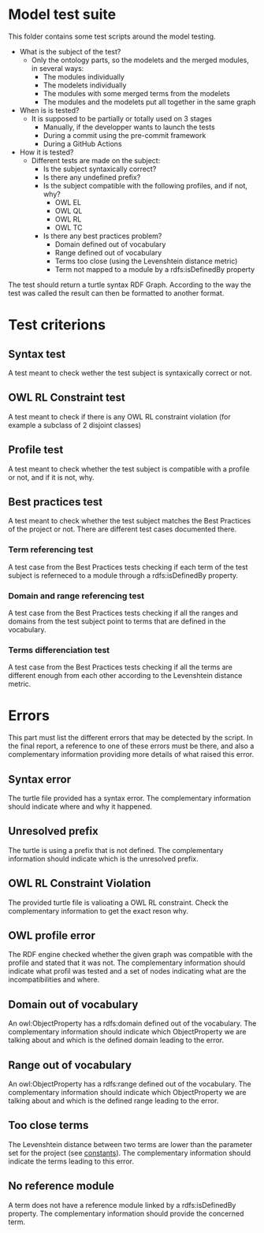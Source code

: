 # Model test suite

This folder contains some test scripts around the model testing.

* What is the subject of the test?
    * Only the ontology parts, so the modelets and the merged modules, in several ways:
        * The modules individually
        * The modelets individually
        * The modules with some merged terms from the modelets
        * The modules and the modelets put all together in the same graph
* When is is tested?
    * It is supposed to be partially or totally used on 3 stages
        * Manually, if the developper wants to launch the tests
        * During a commit using the pre-commit framework
        * During a GitHub Actions
* How it is tested?
    * Different tests are made on the subject:
        * Is the subject syntaxically correct?
        * Is there any undefined prefix?
        * Is the subject compatible with the following profiles, and if not, why?
            * OWL EL
            * OWL QL
            * OWL RL
            * OWL TC
        * Is there any best practices problem?
            * Domain defined out of vocabulary
            * Range defined out of vocabulary
            * Terms too close (using the Levenshtein distance metric)
            * Term not mapped to a module by a rdfs:isDefinedBy property

The test should return a turtle syntax RDF Graph.
According to the way the test was called the result can then be formatted to another format.

# Test criterions

## Syntax test

A test meant to check wether the test subject is syntaxically correct or not.

## OWL RL Constraint test

A test meant to check if there is any OWL RL constraint violation (for example a subclass of 2 disjoint classes)

## Profile test

A test meant to check whether the test subject is compatible with a profile or not, and if it is not, why.

## Best practices test

A test meant to check whether the test subject matches the Best Practices of the project or not.
There are different test cases documented there.

### Term referencing test

A test case from the Best Practices tests checking if each term of the test subject is referneced to a module through a rdfs:isDefinedBy property.

### Domain and range referencing test

A test case from the Best Practices tests checking if all the ranges and domains from the test subject point to terms that are defined in the vocabulary.

### Terms differenciation test

A test case from the Best Practices tests checking if all the terms are different enough from each other according to the Levenshtein distance metric.

# Errors

This part must list the different errors that may be detected by the script.
In the final report, a reference to one of these errors must be there, and also a complementary information providing more details of what raised this error.

## Syntax error

The turtle file provided has a syntax error. The complementary information should indicate where and why it happened.

## Unresolved prefix 

The turtle is using a prefix that is not defined. The complementary information should indicate which is the unresolved prefix.

## OWL RL Constraint Violation

The provided turtle file is valioating a OWL RL constraint. Check the complementary information to get the exact reson why.

## OWL profile error

The RDF engine checked whether the given graph was compatible with the profile and stated that it was not. The complementary information should indicate what profil was tested and a set of nodes indicating what are the incompatibilities and where.

## Domain out of vocabulary

An owl:ObjectProperty has a rdfs:domain defined out of the vocabulary. The complementary information should indicate which ObjectProperty we are talking about and which is the defined domain leading to the error.

## Range out of vocabulary

An owl:ObjectProperty has a rdfs:range defined out of the vocabulary. The complementary information should indicate which ObjectProperty we are talking about and which is the defined range leading to the error.

## Too close terms

The Levenshtein distance between two terms are lower than the parameter set for the project (see [constants](./constants.py)). The complementary information should indicate the terms leading to this error.

## No reference module

A term does not have a reference module linked by a rdfs:isDefinedBy property. The complementary information should provide the concerned term.